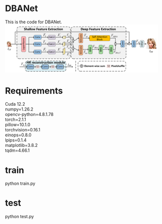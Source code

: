 # DBANet
This is the code for DBANet.  
![image](https://github.com/bxzha/DBANet/blob/main/Fig.png)
# Requirements
Cuda 12.2  
numpy=1.26.2  
opencv-python=4.8.1.78  
torch=2.1.1  
pillow=10.1.0  
torchvision=0.16.1  
einops=0.8.0  
lpips=0.1.4  
matplotlib=3.8.2  
tqdm=4.66.1

# train
python train.py
# test
python test.py
